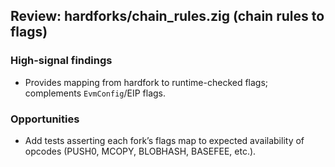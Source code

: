 ## Review: hardforks/chain_rules.zig (chain rules to flags)

### High-signal findings

- Provides mapping from hardfork to runtime-checked flags; complements `EvmConfig`/EIP flags.

### Opportunities

- Add tests asserting each fork’s flags map to expected availability of opcodes (PUSH0, MCOPY, BLOBHASH, BASEFEE, etc.).


